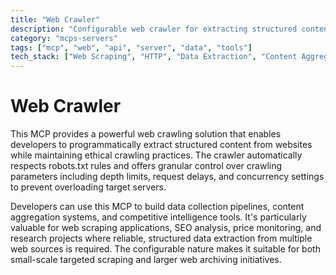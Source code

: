 ```yaml
---
title: "Web Crawler"
description: "Configurable web crawler for extracting structured content from websites with customizable settings and robots.txt compliance."
category: "mcps-servers"
tags: ["mcp", "web", "api", "server", "data", "tools"]
tech_stack: ["Web Scraping", "HTTP", "Data Extraction", "Content Aggregation", "Robots.txt"]
---
```


# Web Crawler

This MCP provides a powerful web crawling solution that enables developers to programmatically extract structured content from websites while maintaining ethical crawling practices. The crawler automatically respects robots.txt rules and offers granular control over crawling parameters including depth limits, request delays, and concurrency settings to prevent overloading target servers.

Developers can use this MCP to build data collection pipelines, content aggregation systems, and competitive intelligence tools. It's particularly valuable for web scraping applications, SEO analysis, price monitoring, and research projects where reliable, structured data extraction from multiple web sources is required. The configurable nature makes it suitable for both small-scale targeted scraping and larger web archiving initiatives.
